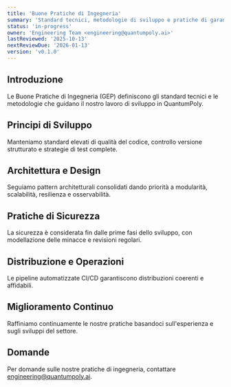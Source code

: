 ```yaml
---
title: 'Buone Pratiche di Ingegneria'
summary: 'Standard tecnici, metodologie di sviluppo e pratiche di garanzia della qualità che guidano il nostro lavoro di ingegneria.'
status: 'in-progress'
owner: 'Engineering Team <engineering@quantumpoly.ai>'
lastReviewed: '2025-10-13'
nextReviewDue: '2026-01-13'
version: 'v0.1.0'
---
```


## Introduzione

Le Buone Pratiche di Ingegneria (GEP) definiscono gli standard tecnici e le metodologie che guidano il nostro lavoro di sviluppo in QuantumPoly.

## Principi di Sviluppo

Manteniamo standard elevati di qualità del codice, controllo versione strutturato e strategie di test complete.

## Architettura e Design

Seguiamo pattern architetturali consolidati dando priorità a modularità, scalabilità, resilienza e osservabilità.

## Pratiche di Sicurezza

La sicurezza è considerata fin dalle prime fasi dello sviluppo, con modellazione delle minacce e revisioni regolari.

## Distribuzione e Operazioni

Le pipeline automatizzate CI/CD garantiscono distribuzioni coerenti e affidabili.

## Miglioramento Continuo

Raffiniamo continuamente le nostre pratiche basandoci sull'esperienza e sugli sviluppi del settore.

## Domande

Per domande sulle nostre pratiche di ingegneria, contattare engineering@quantumpoly.ai.
